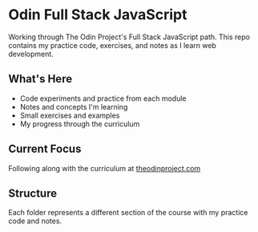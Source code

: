 # Odin Full Stack JavaScript

Working through The Odin Project's Full Stack JavaScript path. This repo contains my practice code, exercises, and notes as I learn web development.

## What's Here
- Code experiments and practice from each module
- Notes and concepts I'm learning
- Small exercises and examples
- My progress through the curriculum

## Current Focus
Following along with the curriculum at [theodinproject.com](https://www.theodinproject.com/paths/full-stack-javascript)

## Structure
Each folder represents a different section of the course with my practice code and notes.